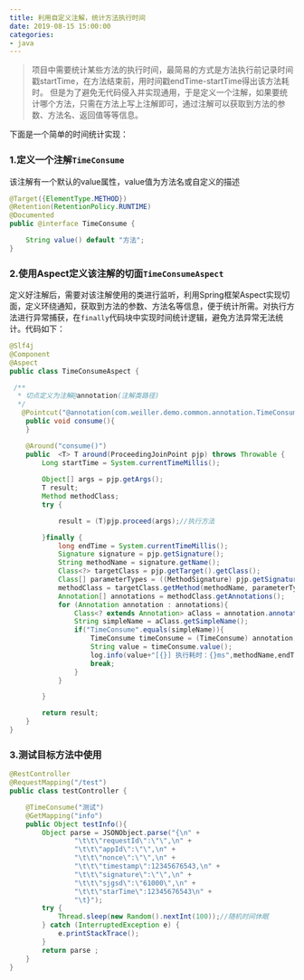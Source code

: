 ```yaml
---
title: 利用自定义注解，统计方法执行时间
date: 2019-08-15 15:00:00
categories:
- java
---
```


>项目中需要统计某些方法的执行时间，最简易的方式是方法执行前记录时间戳startTime，在方法结束前，用时间戳endTime-startTime得出该方法耗时。
>但是为了避免无代码侵入并实现通用，于是定义一个注解，如果要统计哪个方法，只需在方法上写上注解即可，通过注解可以获取到方法的参数、方法名、返回值等等信息。

下面是一个简单的时间统计实现：
### 1.定义一个注解`TimeConsume`
该注解有一个默认的value属性，value值为方法名或自定义的描述
```java
@Target({ElementType.METHOD})
@Retention(RetentionPolicy.RUNTIME)
@Documented
public @interface TimeConsume {

	String value() default "方法";
}

```
### 2.使用Aspect定义该注解的切面`TimeConsumeAspect`
定义好注解后，需要对该注解使用的类进行监听，利用Spring框架Aspect实现切面，定义环绕通知，获取到方法的参数、方法名等信息，便于统计所需。对执行方法进行异常捕获，在`finally`代码块中实现时间统计逻辑，避免方法异常无法统计。代码如下：
```java
@Slf4j
@Component
@Aspect
public class TimeConsumeAspect {

 /**
  * 切点定义为注解@annotation(注解类路径)
  */
   @Pointcut("@annotation(com.weiller.demo.common.annotation.TimeConsume)")
    public void consume(){
    }

    @Around("consume()")
    public  <T> T around(ProceedingJoinPoint pjp) throws Throwable {
        Long startTime = System.currentTimeMillis();
   
        Object[] args = pjp.getArgs();
        T result;
        Method methodClass;
        try {

            result = (T)pjp.proceed(args);//执行方法

        }finally {
            long endTime = System.currentTimeMillis();
            Signature signature = pjp.getSignature();
            String methodName = signature.getName();
            Class<?> targetClass = pjp.getTarget().getClass();
            Class[] parameterTypes = ((MethodSignature) pjp.getSignature()).getParameterTypes();
            methodClass = targetClass.getMethod(methodName, parameterTypes);
            Annotation[] annotations = methodClass.getAnnotations();
            for (Annotation annotation : annotations){
                Class<? extends Annotation> aClass = annotation.annotationType();
                String simpleName = aClass.getSimpleName();
                if("TimeConsume".equals(simpleName)){
                    TimeConsume timeConsume = (TimeConsume) annotation;
                    String value = timeConsume.value();
                    log.info(value+"[{}] 执行耗时：{}ms",methodName,endTime-startTime);
                    break;
                }
            }

        }

        return result;
    }
}

```
### 3.测试目标方法中使用

```java
@RestController
@RequestMapping("/test")
public class testController {

    @TimeConsume("测试")
    @GetMapping("info")
    public Object testInfo(){
        Object parse = JSONObject.parse("{\n" +
                "\t\t\"requestId\":\"\",\n" +
                "\t\t\"appId\":\"\",\n" +
                "\t\t\"nonce\":\"\",\n" +
                "\t\t\"timestamp\":12345676543,\n" +
                "\t\t\"signature\":\"\",\n" +
                "\t\t\"sjgsd\":\"61000\",\n" +
                "\t\t\"starTime\":12345676543\n" +
                "\t}");
        try {
            Thread.sleep(new Random().nextInt(100));//随机时间休眠
        } catch (InterruptedException e) {
            e.printStackTrace();
        }
        return parse ;
    }
}

```